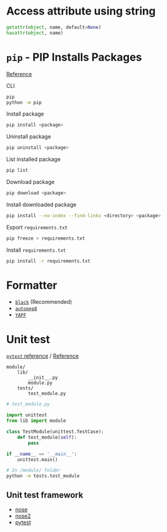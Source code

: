 # Access attribute using string

```python
getattr(object, name, default=None)
hasattr(object, name)
```

# `pip` - PIP Installs Packages

[Reference](https://pip.pypa.io/en/stable/)

CLI
```sh
pip
python -m pip
```

Install package
```sh
pip install <package>
```

Uninstall package
```sh
pip uninstall <package>
```

List installed package
```sh
pip list
```

Download package
```sh
pip download <package>
```

Install downloaded package
```sh
pip install --no-index --find-links <directory> <package>
```

Export `requirements.txt`
```sh
pip freeze > requirements.txt
```

Install `requirements.txt`
```sh
pip install -r requirements.txt
```

# Formatter

- [`black`](https://github.com/psf/black) (Recommended)
- [`autopep8`](https://github.com/hhatto/autopep8)
- [`YAPF`](https://github.com/google/yapf)

# Unit test

[`pytest` reference](https://pytest.readthedocs.io/en/latest/goodpractices.html) / [Reference](https://docs.python.org/3/library/unittest.html)

```
module/
    lib/
        __init__.py
        module.py
    tests/
        test_module.py
```

```python
# test_module.py

import unittest
from lib import module

class TestModule(unittest.TestCase):
    def test_module(self):
        pass

if __name__ == '__main__':
    unittest.main()
```

```sh
# In /module/ folder
python -m tests.test_module
```

## Unit test framework

- [nose](https://nose.readthedocs.org/en/latest/)
- [nose2](https://docs.nose2.io/en/latest/)
- [pytest](https://pytest.readthedocs.io/en/latest/contents.html)
